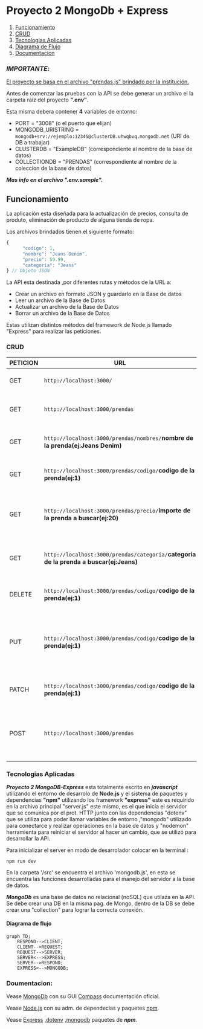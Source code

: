 # Proyecto 2 MongoDb + Express

1. [Funcionamiento](#id1)
2. [CRUD](#id2)
3. [Tecnologias Aplicadas](#id3)
4. [Diagrama de Flujo](#id4)
5. [Documentacion](#id5)


### ***IMPORTANTE***:

<u>El proyecto se basa en el archivo "prendas.js" brindado por la institución.</u>

Antes de comenzar las pruebas con la API se debe generar un archivo el la carpeta raíz del proyecto **".env"**.

Esta misma debera contener **4** variables de entorno:

* PORT = "3008" (o el puerto que elijan)
* MONGODB_URISTRING = `mongodb+srv://ejemplo:12345@clusterDB.uhwqbvq.mongodb.net` (URI de DB a trabajar)
* CLUSTERDB = "ExampleDB" (correspondiente al nombre de la base de datos)
* COLLECTIONDB = "PRENDAS" (correspondiente al nombre de la coleccion de la base de datos)

***Mas info en el archivo ".env.sample".***

## Funcionamiento <a name="id1"></a>

La aplicación esta diseñada para la actualización de precios, consulta de produto, eliminación de producto de alguna tienda de ropa.

Los archivos brindados tienen el siguiente formato:

```javascript
{
      "codigo": 1,
      "nombre": "Jeans Denim",
      "precio": 59.99,
      "categoria": "Jeans"
} // Objeto JSON
```

La API esta destinada ,por diferentes rutas y métodos de la URL a:
* Crear un archivo en formato JSON y guardarlo en la Base de datos
* Leer un archivo de la Base de Datos
* Actualizar un archivo de la Base de Datos
* Borrar un archivo de la Base de Datos

Estas utilizan distintos métodos del framework de Node.js llamado "Express" para realizar las peticiones.

### CRUD<a name="id2"></a>

|PETICION |URL| DESCRIPCION|
|  - | - | - |
|GET| `http://localhost:3000/`   | Obtener la pag. principal del servidor |
|GET| `http://localhost:3000/prendas`   | Obtener todas las prendas de la base de datos |
|GET| `http://localhost:3000/prendas/nombres/`**nombre de la prenda(ej:Jeans Denim)**  | Obtener la prenda con el nombre especifico|
|GET| `http://localhost:3000/prendas/codigo/`**codigo de la prenda(ej:1)**   | Obtener la prenda con el cod. especifico |
|GET| `http://localhost:3000/prendas/precio/`**importe de la prenda a buscar(ej:20)**    | Obtener todas las prendas con un importe mayor o igual al colocado |
|GET| `http://localhost:3000/prendas/categoria/`**categoria de la prenda a buscar(ej:Jeans)**    | Obtener todas las prendas que esten en la misma categoria |
|DELETE| `http://localhost:3000/prendas/codigo/`**codigo de la prenda(ej:1)**   | Eliminar la prenda con el cod. especifico |
|PUT| `http://localhost:3000/prendas/codigo/`**codigo de la prenda(ej:1)**   | Modificar la prenda con el cod. especifico en caso de que no existe crear una nueva |
|PATCH| `http://localhost:3000/prendas/codigo/`**codigo de la prenda(ej:1)**   | Modificar la prenda con el cod. especifico |
|POST| `http://localhost:3000/prendas` | Crear la prenda (asegurarce que tengan el mismo formato y propiedades) |


### Tecnologias Aplicadas <a name="id3"></a>

***Proyecto 2 MongoDB-Express*** esta totalmente escrito en ***javascript*** utilizando el entorno de desarrolo de **Node.js**  y el sistema de paquetes y dependencias **"npm"**  utilizando los framework **"express"** este es requirido en la archivo principal "server.js" este mismo, es el que inicia el servidor que se comunica por el prot. HTTP junto con las dependencias "dotenv" que se utiliza para poder llamar variables de entorno ,"mongodb" utilizado para conectarce y realizar operaciones en la base de datos y "nodemon" herramienta para reiniciar el servidor al hacer un cambio, que se utilizó para desarrollar la API.

 Para inicializar el server en modo de desarrolador colocar en la terminal :
 ```terminal
 npm run dev
 ```

En la carpeta '/src' se encuentra el archivo 'mongodb.js', en esta se encuentra las funciones desarrolladas para el manejo del servidor a la base de datos.

***MongoDb*** es una base de datos no relacional (noSQL) que utilaza en la API. Se debe crear una DB en la misma pag. de Mongo, dentro de la DB se debe crear una "collection" para lograr la correcta conexión.

#### Diagrama de flujo <a name="id4"></a>
```mermaid
graph TD;
    RESPOND-->CLIENT;
    CLIENT-->REQUEST;
    REQUEST-->SERVER;
    SERVER<-->EXPRESS;
    SERVER-->RESPOND;
    EXPRESS<-->MONGODB;
```

### Doumentacion<a name="id5"></a>:

Vease [MongoDb](https://www.mongodb.com/) con su GUI [Compass](https://www.mongodb.com/docs/compass/current/?_ga=2.103110848.1790828399.1689402529-1252052443.1687957659) documentación oficial.

Vease [Node.js](https://nodejs.org/en/docs) con su adm. de dependecias y paquetes [npm](https://docs.npmjs.com/).

Vease [Express](https://expressjs.com/) ,[dotenv](https://www.npmjs.com/package/dotenv) ,[mongodb](https://www.npmjs.com/package/mongodb) paquetes de ***npm***.
